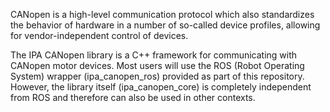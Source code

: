 CANopen is a high-level communication protocol which also standardizes the behavior of hardware in a number of so-called device profiles, allowing for vendor-independent control of devices.

The IPA CANopen library is a C++ framework for communicating with CANopen motor devices. Most users will use the ROS (Robot Operating System) wrapper (ipa_canopen_ros) provided as part of this repository. However, the library itself (ipa_canopen_core) is completely independent from ROS and therefore can also be used in other contexts.


